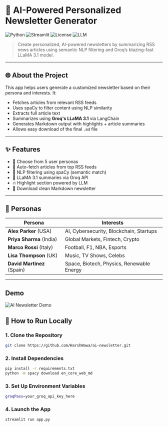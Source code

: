 # 📰 AI-Powered Personalized Newsletter Generator

![Python](https://img.shields.io/badge/Python-3.10+-blue?style=flat-square)
![Streamlit](https://img.shields.io/badge/Built%20with-Streamlit-ff4b4b?style=flat-square)
![License](https://img.shields.io/badge/License-MIT-green?style=flat-square)
![LLM](https://img.shields.io/badge/Groq-LLaMA3.1-8b-blueviolet?style=flat-square)

> Create personalized, AI-powered newsletters by summarizing RSS news articles using semantic NLP filtering and Groq’s blazing-fast LLaMA 3.1 model.

---

## 🌐 About the Project

This app helps users generate a customized newsletter based on their persona and interests. It:
- Fetches articles from relevant RSS feeds
- Uses spaCy to filter content using NLP similarity
- Extracts full article text
- Summarizes using **Groq's LLaMA 3.1** via LangChain
- Generates Markdown output with highlights + article summaries
- Allows easy download of the final `.md` file

---

## ✨ Features

- 👤 Choose from 5 user personas
- 📰 Auto-fetch articles from top RSS feeds
- 🧠 NLP filtering using spaCy (semantic match)
- 🦙 LLaMA 3.1 summaries via Groq API
- 🔥 Highlight section powered by LLM
- 📄 Download clean Markdown newsletter

---

## 👤 Personas

| Persona | Interests |
|--------|-----------|
| **Alex Parker** (USA) | AI, Cybersecurity, Blockchain, Startups |
| **Priya Sharma** (India) | Global Markets, Fintech, Crypto |
| **Marco Rossi** (Italy) | Football, F1, NBA, Esports |
| **Lisa Thompson** (UK) | Music, TV Shows, Celebs |
| **David Martinez** (Spain) | Space, Biotech, Physics, Renewable Energy |

---
## Demo
![AI Newsletter Demo](Desktop2025.04.13-13.42.51.01-ezgif.com-video-to-gif-converter.gif)

## 🚀 How to Run Locally

### 1. Clone the Repository

```bash
git clone https://github.com/HarshWawa/ai-newsletter.git
```

### 2. Install Dependencies
```bash
pip install -r requirements.txt
python -m spacy download en_core_web_md
```
### 3. Set Up Environment Variables
```bash
groqPass=your_groq_api_key_here
```
### 4. Launch the App
```bash
streamlit run app.py

